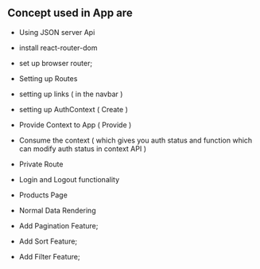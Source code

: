 ## Concept used in App are

- Using JSON server Api

- install react-router-dom

- set up browser router;

- Setting up Routes

- setting up links ( in the navbar )

- setting up AuthContext ( Create )

- Provide Context to App ( Provide )

- Consume the context ( which gives you auth status and function which can modify auth status in context API )

- Private Route

- Login and Logout functionality

- Products Page

- Normal Data Rendering

- Add Pagination Feature;

- Add Sort Feature;

- Add Filter Feature;
